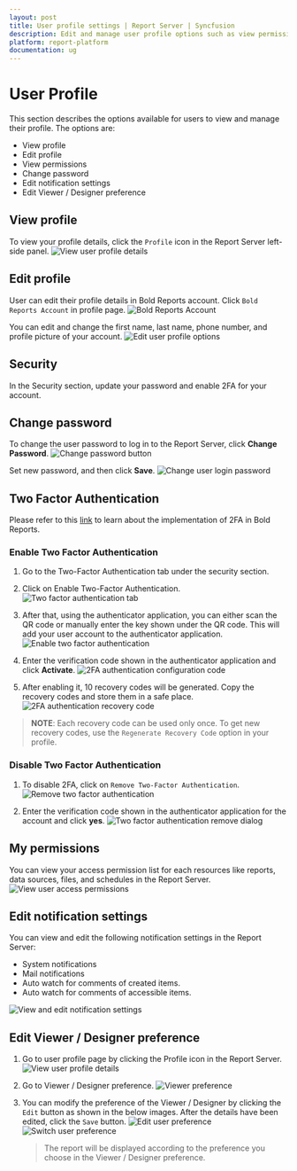 ```yaml
---
layout: post
title: User profile settings | Report Server | Syncfusion
description: Edit and manage user profile options such as view permissions, change password, and edit profile or notification settings.
platform: report-platform
documentation: ug
---
```


# User Profile

This section describes the options available for users to view and manage their profile. The options are:

* View profile
* Edit profile
* View permissions
* Change password
* Edit notification settings
* Edit Viewer / Designer preference

## View profile

To view your profile details, click the `Profile` icon in the Report Server left-side panel.
![View user profile details](/static/assets/on-premise/images/user-profile/view-user-profile.png)

## Edit profile

User can edit their profile details in Bold Reports account. Click `Bold Reports Account` in profile page.
![Bold Reports Account](/static/assets/on-premise/images/user-profile/bold-reports-account.png)

You can edit and change the first name, last name, phone number, and profile picture of your account.
![Edit user profile options](/static/assets/on-premise/images/user-profile/edit-user-profile.png)

## Security

In the Security section, update your password and enable 2FA for your account.

## Change password

To change the user password to log in to the Report Server, click **Change Password**.
![Change password button](/static/assets/on-premise/images/user-profile/change-password-button.png)

Set new password, and then click **Save**.
![Change user login password](/static/assets/on-premise/images/user-profile/edit-user-password.png)

## Two Factor Authentication

Please refer to this [link](../manage-tenants/two-factor-authentication/) to learn about the implementation of 2FA in Bold Reports.

### Enable Two Factor Authentication

1. Go to the Two-Factor Authentication tab under the security section.
2. Click on Enable Two-Factor Authentication.
![Two factor authentication tab](/static/assets/on-premise/images/tenant-management/two-factor-authentication-tab.png)

3. After that, using the authenticator application, you can either scan the QR code or manually enter the key shown under the QR code. This will add your user account to the authenticator application.
![Enable two factor authentication](/static/assets/on-premise/images/tenant-management/enable-two-factor-authentication.png)

4. Enter the verification code shown in the authenticator application and click **Activate**.
![2FA authentication configuration code](/static/assets/on-premise/images/tenant-management/two-factor-authentication-configuration-code.png)

5. After enabling it, 10 recovery codes will be generated. Copy the recovery codes and store them in a safe place.
![2FA authentication recovery code](/static/assets/on-premise/images/tenant-management/two-factor-authentication-recovery-code.png)

> **NOTE**: Each recovery code can be used only once. To get new recovery codes, use the `Regenerate Recovery Code` option in your profile.

### Disable Two Factor Authentication

1. To disable 2FA, click on `Remove Two-Factor Authentication`.
![Remove two factor authentication](/static/assets/on-premise/images/tenant-management/2fa-remove-with-code.png)

2. Enter the verification code shown in the authenticator application for the account and click **yes**.
![Two factor authentication remove dialog](/static/assets/on-premise/images/tenant-management/2fa-remove-with-code-dialogbox.png)

## My permissions

You can view your access permission list for each resources like reports, data sources, files, and schedules in the Report Server.
![View user access permissions](/static/assets/on-premise/images/user-profile/view-permission.png)

## Edit notification settings

You can view and edit the following notification settings in the Report Server:

* System notifications
* Mail notifications
* Auto watch for comments of created items.
* Auto watch for comments of accessible items.

![View and edit notification settings](/static/assets/on-premise/images/user-profile/edit-notification-settings.png)

## Edit Viewer / Designer preference

1. Go to user profile page by clicking the Profile icon in the Report Server.  
    ![View user profile details](/static/assets/on-premise/images/user-profile/user-profile.png)

2. Go to Viewer / Designer preference.
    ![Viewer preference](/static/assets/on-premise/images/user-profile/user-preference.png)

3. You can modify the preference of the Viewer / Designer by clicking the `Edit` button as shown in the below images. After the details have been edited, click the `Save` button.
    ![Edit user preference](/static/assets/on-premise/images/user-profile/edit-preference.png)
    ![Switch user preference](/static/assets/on-premise/images/user-profile/switch-viewer.png)
    > The report will be displayed according to the preference you choose in the Viewer / Designer preference.